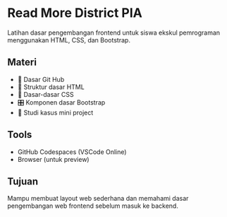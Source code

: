 # Read More District PIA

Latihan dasar pengembangan frontend untuk siswa ekskul pemrograman menggunakan HTML, CSS, dan Bootstrap.

## Materi

- 💾 Dasar Git Hub
- 📄 Struktur dasar HTML
- 🎨 Dasar-dasar CSS
- 🎛️ Komponen dasar Bootstrap
- 🧠 Studi kasus mini project

## Tools

- GitHub Codespaces (VSCode Online)
- Browser (untuk preview)

## Tujuan

Mampu membuat layout web sederhana dan memahami dasar pengembangan web frontend sebelum masuk ke backend.
